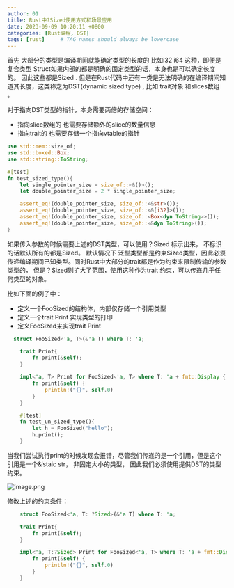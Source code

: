 ```yaml
---
author: 01
title: Rust中?Sized使用方式和场景应用
date: 2023-09-09 10:20:11 +0800
categories: [Rust编程, DST]
tags: [rust]     # TAG names should always be lowercase
---
```


首先 大部分的类型是编译期间就能确定类型的长度的 比如i32 i64 这种，即便是复合类型 Struct如果内部的都是明确的固定类型的话，本身也是可以确定长度的。 因此这些都是Sized .  但是在Rust代码中还有一类是无法明确的在编译期间知道其长度，这类称之为DST(dynamic sized type) , 比如 trait对象 和slices数组 。

对于指向DST类型的指针，本身需要两倍的存储空间： 

- 指向slice数组的 也需要存储额外的slice的数量信息
- 指向trait的 也需要存储一个指向vtable的指针

```rust
use std::mem::size_of;
use std::boxed::Box;
use std::string::ToString;

#[test]
fn test_sized_type(){
    let single_pointer_size = size_of::<&()>();
    let double_pointer_size = 2 * single_pointer_size;

    assert_eq!(double_pointer_size, size_of::<&str>());
    assert_eq!(double_pointer_size, size_of::<&[i32]>());
    assert_eq!(double_pointer_size, size_of::<Box<dyn ToString>>());
    assert_eq!(double_pointer_size, size_of::<&dyn ToString>());
}
```

如果传入参数的时候需要上述的DST类型，可以使用？Sized 标示出来， 不标识的话默认所有的都是Sized。
 默认情况下 泛型类型都是约束Sized类型，因此必须传递编译期间已知类型。同时Rust中大部分的trait都是作为约束来限制传输的参数类型的， 但是？Sized则扩大了范围，使用这种作为trait 约束，可以传递几乎任何类型的对象。


比如下面的例子中： 

- 定义一个FooSized的结构体，内部仅存储一个引用类型
- 定义一个trait Print 实现类型的打印
- 定义FooSized来实现trait Print 

```rust
  struct FooSized<'a, T>(&'a T) where T: 'a;

    trait Print{
        fn print(&self);
    }

    impl<'a, T> Print for FooSized<'a, T> where T: 'a + fmt::Display {
        fn print(&self) {
            println!("{}", self.0)
        }
    }

    #[test]
    fn test_un_sized_type(){
        let h = FooSized("hello");
        h.print();
    }
```

当我们尝试执行print的时候发现会报错，尽管我们传递的是一个引用，但是这个引用是一个&‘staic str， 非固定大小的类型， 因此我们必须使用提供DST的类型约束。 

![image.png](https://cdn.nlark.com/yuque/0/2023/png/21697776/1693657626081-dd3d85ec-23d3-4906-abb0-4b73a80b2804.png#averageHue=%23252830&clientId=u7a5b4f47-a72c-4&from=paste&height=319&id=u8bbae831&originHeight=351&originWidth=1038&originalType=binary&ratio=1&rotation=0&showTitle=false&size=53247&status=done&style=none&taskId=u2ba4ee4f-cfc0-4d75-b958-7460b381fbf&title=&width=943.6363431835968)

修改上述的约束条件： 

```rust
    struct FooSized<'a, T: ?Sized>(&'a T) where T: 'a;

    trait Print{
        fn print(&self);
    }

    impl<'a, T:?Sized> Print for FooSized<'a, T> where T: 'a + fmt::Display {
        fn print(&self) {
            println!("{}", self.0)
        }
    }
```